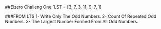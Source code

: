 ##Elzero Challeng One
`LST = [3, 7, 3, 11, 9, 7, 1]

###FROM LTS
1- Write Only The Odd Numbers.
2- Count Of Repeated Odd Numbers.
3- The Largest Number Formed From All Odd Numbers.
